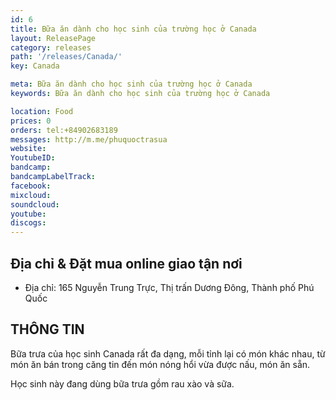 ```yaml
---
id: 6
title: Bữa ăn dành cho học sinh của trường học ở Canada 
layout: ReleasePage
category: releases
path: '/releases/Canada/'
key: Canada

meta: Bữa ăn dành cho học sinh của trường học ở Canada 
keywords: Bữa ăn dành cho học sinh của trường học ở Canada 

location: Food
prices: 0
orders: tel:+84902683189
messages: http://m.me/phuquoctrasua
website: 
YoutubeID: 
bandcamp: 
bandcampLabelTrack: 
facebook: 
mixcloud: 
soundcloud: 
youtube: 
discogs: 
---
```


## Địa chỉ & Đặt mua online giao tận nơi

- Địa chỉ: 165 Nguyễn Trung Trực, Thị trấn Dương Đông, Thành phố Phú Quốc


## THÔNG TIN

Bữa trưa của học sinh Canada rất đa dạng, mỗi tỉnh lại có món khác nhau, từ món ăn bán trong căng tin đến món nóng hổi vừa được nấu, món ăn sẵn. 

Học sinh này đang dùng bữa trưa gồm rau xào và sữa.





